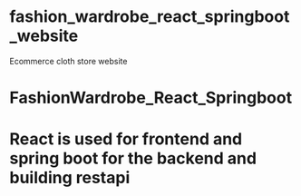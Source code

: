 # fashion_wardrobe_react_springboot_website
Ecommerce cloth store website
# FashionWardrobe_React_Springboot
# React is used for frontend and spring boot for the backend and building restapi
